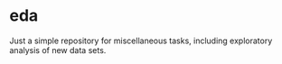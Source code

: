 # eda
Just a simple repository for miscellaneous tasks, including exploratory analysis of new data sets.
